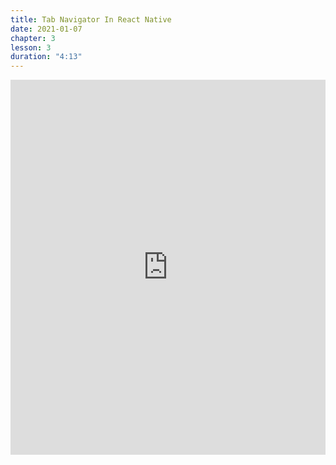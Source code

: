 ```yaml
---
title: Tab Navigator In React Native
date: 2021-01-07
chapter: 3
lesson: 3
duration: "4:13"
---
```


<iframe width="100%" height="600" src="https://www.youtube.com/embed/X5LjaOQ9yrk" title="YouTube video player" frameborder="0" allow="accelerometer; autoplay; clipboard-write; encrypted-media; gyroscope; picture-in-picture" allowfullscreen></iframe>